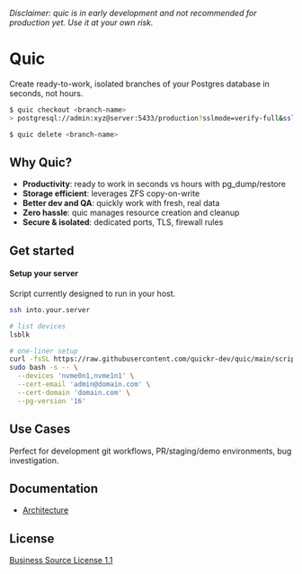_Disclaimer: quic is in early development and not recommended for production yet. Use it at your own risk._

# Quic

Create ready-to-work, isolated branches of your Postgres database in seconds, not hours.

```sh
$ quic checkout <branch-name>
> postgresql://admin:xyz@server:5433/production?sslmode=verify-full&sslrootcert=system

$ quic delete <branch-name>
```

## Why Quic?
- **Productivity**: ready to work in seconds vs hours with pg_dump/restore
- **Storage efficient**: leverages ZFS copy-on-write
- **Better dev and QA**: quickly work with fresh, real data
- **Zero hassle**: quic manages resource creation and cleanup
- **Secure & isolated**: dedicated ports, TLS, firewall rules


## Get started

#### Setup your server

Script currently designed to run in your host.

```bash
ssh into.your.server

# list devices
lsblk

# one-liner setup
curl -fsSL https://raw.githubusercontent.com/quickr-dev/quic/main/scripts/base-setup.sh | \
sudo bash -s -- \
  --devices 'nvme0n1,nvme1n1' \
  --cert-email 'admin@domain.com' \
  --cert-domain 'domain.com' \
  --pg-version '16'
```

## Use Cases
Perfect for development git workflows, PR/staging/demo environments, bug investigation.

## Documentation
- [Architecture](docs/ARCHITECTURE.md)

## License
[Business Source License 1.1](https://github.com/hashicorp/terraform/blob/main/LICENSE)
